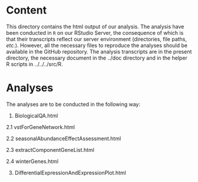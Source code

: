 # Content

This directory contains the html output of our analysis. The analysis have been conducted in `R` 
on our RStudio Server, the consequence of which is that their transcripts reflect our server
environment (directories, file paths, _etc._). However, all the necessary files to reproduce the
analyses should be available in the GitHub repository. The analysis transcripts are in the present
directory, the necessary document in the ../doc directory and in the helper R scripts in ../../../src/R.

# Analyses

The analyses are to be conducted in the following way:

1. BiologicalQA.html

2.1 vstForGeneNetwork.html

2.2 seasonalAbundanceEffectAssessment.html

2.3 extractComponentGeneList.html

2.4 winterGenes.html

3. DifferentialExpressionAndExpressionPlot.html
